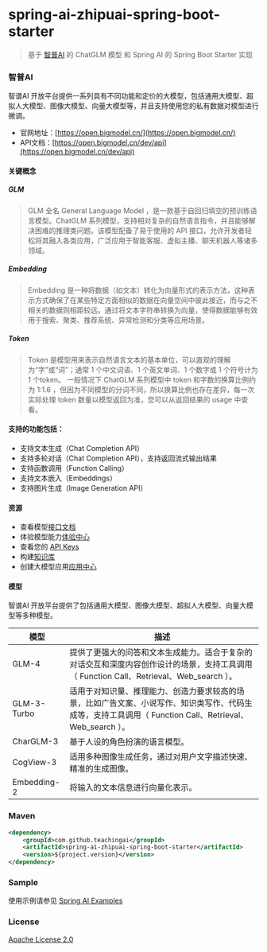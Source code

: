 # spring-ai-zhipuai-spring-boot-starter

> 基于 [智普AI](https://open.bigmodel.cn/) 的 ChatGLM 模型 和 Spring AI 的 Spring Boot Starter 实现

### 智普AI

智谱AI 开放平台提供一系列具有不同功能和定价的大模型，包括通用大模型、超拟人大模型、图像大模型、向量大模型等，并且支持使用您的私有数据对模型进行微调。

- 官网地址：[https://open.bigmodel.cn/](https://open.bigmodel.cn/)
- API文档：[https://open.bigmodel.cn/dev/api](https://open.bigmodel.cn/dev/api)

#### 关键概念

##### GLM

> GLM 全名 General Language Model ，是一款基于自回归填空的预训练语言模型。ChatGLM 系列模型，支持相对复杂的自然语言指令，并且能够解决困难的推理类问题。该模型配备了易于使用的 API 接口，允许开发者轻松将其融入各类应用，广泛应用于智能客服、虚拟主播、聊天机器人等诸多领域。

##### Embedding

> Embedding 是一种将数据（如文本）转化为向量形式的表示方法，这种表示方式确保了在某些特定方面相似的数据在向量空间中彼此接近，而与之不相关的数据则相距较远。通过将文本字符串转换为向量，使得数据能够有效用于搜索、聚类、推荐系统、异常检测和分类等应用场景。

##### Token

> Token 是模型用来表示自然语言文本的基本单位，可以直观的理解为“字”或“词”；通常 1 个中文词语、1 个英文单词、1 个数字或 1 个符号计为 1 个token。 一般情况下 ChatGLM 系列模型中 token 和字数的换算比例约为 1:1.6 ，但因为不同模型的分词不同，所以换算比例也存在差异，每一次实际处理 token 数量以模型返回为准，您可以从返回结果的 usage 中查看。

#### 支持的功能包括：

- 支持文本生成（Chat Completion API）
- 支持多轮对话（Chat Completion API），支持返回流式输出结果
- 支持函数调用（Function Calling）
- 支持文本嵌入（Embeddings）
- 支持图片生成（Image Generation API）

#### 资源

- 查看模型[接口文档](https://open.bigmodel.cn/dev/api)
- 体验模型能力[体验中心](https://open.bigmodel.cn/trialcenter)
- 查看您的 [API Keys](https://open.bigmodel.cn/usercenter/apikeys)
- 构建[知识库](https://open.bigmodel.cn/knowledge)
- 创建大模型应用[应用中心](https://open.bigmodel.cn/appcenter/myapp)

#### 模型

智谱AI 开放平台提供了包括通用大模型、图像大模型、超拟人大模型、向量大模型等多种模型。

| 模型 |  描述 |
| ------------ | ------------ |
| GLM-4  | 提供了更强大的问答和文本生成能力。适合于复杂的对话交互和深度内容创作设计的场景，支持工具调用（ Function Call、Retrieval、Web_search ）。  |
| GLM-3-Turbo  | 适用于对知识量、推理能力、创造力要求较高的场景，比如广告文案、小说写作、知识类写作、代码生成等，支持工具调用（ Function Call、Retrieval、Web_search ）。  |
| CharGLM-3  | 基于人设的角色扮演的语言模型。  |
| CogView-3  | 适用多种图像生成任务，通过对用户文字描述快速、精准的生成图像。  |
| Embedding-2	  |  将输入的文本信息进行向量化表示。 |


### Maven

``` xml
<dependency>
	<groupId>com.github.teachingai</groupId>
	<artifactId>spring-ai-zhipuai-spring-boot-starter</artifactId>
	<version>${project.version}</version>
</dependency>
```

### Sample

使用示例请参见 [Spring AI Examples](https://github.com/TeachingAI/spring-ai-examples)


### License

[Apache License 2.0](LICENSE)
